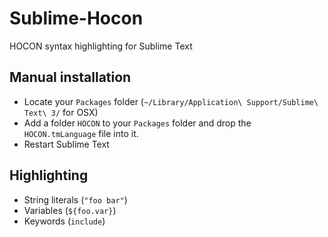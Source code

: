 Sublime-Hocon
=============

HOCON syntax highlighting for Sublime Text

## Manual installation

- Locate your `Packages` folder (`~/Library/Application\ Support/Sublime\ Text\ 3/` for OSX)
- Add a folder `HOCON` to your `Packages` folder and drop the `HOCON.tmLanguage` file into it.
- Restart Sublime Text

## Highlighting

- String literals (`"foo bar"`)
- Variables (`${foo.var}`)
- Keywords (`include`)
